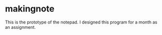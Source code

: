 # makingnote

This is the prototype of the notepad.
I designed this program for a month as an assignment.
